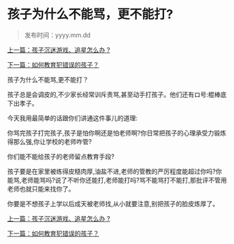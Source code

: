 # 孩子为什么不能骂，更不能打?

> 发布时间：yyyy.mm.dd 

[上一篇：孩子沉迷游戏、追星怎么办 ?](/education/article16)

[下一篇：如何教育犯错误的孩子？ ](/education/article18)

孩子为什么不能骂,更不能打？

孩子总是会调皮的,不少家长经常训斥责骂,甚至动手打孩子。他们还有ロ号:棍棒底下出孝子。

今天我用最简单的话跟你们讲通这件事儿的道理:

你骂完孩子打完孩子,孩子是怕你啊还是怕老师啊?你日常把孩子的心理承受力锻炼得那么强,你让学校的老师咋管?

你们能不能给孩子的老师留点教育手段?

孩子要是在家里被练得皮糙肉厚,油盐不进,老师的管教的严厉程度能超过你吗?你能骂,老师能骂吗?说了不听你还能打,老师能打吗?骂不能骂打不能打,那批评不管用老师也就只能来找你了。

你要是不想孩子上学以后成天被老师找,从小就要注意,别把孩子的脸皮炼厚了。



[上一篇：孩子沉迷游戏、追星怎么办 ?](/education/article16)

[下一篇：如何教育犯错误的孩子？ ](/education/article18)